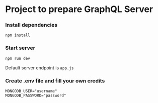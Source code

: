 # Project to prepare GraphQL Server

### Install dependencies
`npm install`

### Start server
`npm run dev`

Default server endpoint is `app.js`

### Create .env file and fill your own credits
```
MONGODB_USER="username"
MONGODB_PASSWORD="password"
```
